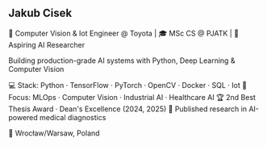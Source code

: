 ## Jakub Cisek 


🤖 Computer Vision & Iot Engineer @ Toyota | 🎓 MSc CS @ PJATK | 🧠 Aspiring AI Researcher

Building production-grade AI systems with Python, Deep Learning & Computer Vision

💻 Stack: Python · TensorFlow · PyTorch · OpenCV · Docker · SQL · Iot
🔬 Focus: MLOps · Computer Vision · Industrial AI · Healthcare AI
🏆 2nd Best Thesis Award · Dean's Excellence (2024, 2025) 
📄 Published research in AI-powered medical diagnostics

📍 Wrocław/Warsaw, Poland
